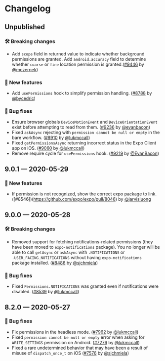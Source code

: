 # Changelog

## Unpublished

### 🛠 Breaking changes

- Add `scope` field in returned value to indicate whether background permissions are granted. Add `android.accuracy` field to determine whether `coarse` or `fine` location permission is granted.([#9446](https://github.com/expo/expo/pull/9446) by [@mczernek](https://github.com/mczernek))

### 🎉 New features

- Add `usePermissions` hook to simplify permission handling. ([#8788](https://github.com/expo/expo/pull/8788) by [@bycedric](https://github.com/bycedric))

### 🐛 Bug fixes

- Ensure browser globals `DeviceMotionEvent` and `DeviceOrientationEvent` exist before attempting to read from them. ([#9236](https://github.com/expo/expo/pull/9236) by [@evanbacon](https://github.com/evanbacon))
- Fixed `askAsync` rejecting with `permission cannot be null or empty` in the bare workflow. ([#8910](https://github.com/expo/expo/pull/8910) by [@lukmccall](https://github.com/lukmccall))
- Fixed `getPermissionsAsync` returning incorrect status in the Expo Client app on iOS. ([#9060](https://github.com/expo/expo/pull/9060) by [@lukmccall](https://github.com/lukmccall))
- Remove require cycle for `usePermissions` hook. ([#9219](https://github.com/expo/expo/pull/9219) by [@EvanBacon](https://github.com/EvanBacon))

## 9.0.1 — 2020-05-29

### 🎉 New features

- If permission is not recognized, show the correct expo package to link. ([#8546])(https://github.com/expo/expo/pull/8046) by [@jarvisluong](https://github.com/jarvisluong)

## 9.0.0 — 2020-05-28

### 🛠 Breaking changes

- Removed support for fetching notifications-related permissions (they have been moved to `expo-notifications` package). You no longer will be able to call `getAsync` or `askAsync` with `.NOTIFICATIONS` or `.USER_FACING_NOTIFICATIONS` without having `expo-notifications` package installed. ([#8486](https://github.com/expo/expo/pull/8486) by [@sjchmiela](https://github.com/sjchmiela))

### 🐛 Bug fixes

- Fixed `Permissions.NOTIFICATIONS` was granted even if notifications were disabled. ([#8539](https://github.com/expo/expo/pull/8539) by [@lukmccall](https://github.com/lukmccall))

## 8.2.0 — 2020-05-27

### 🐛 Bug fixes

- Fix permissions in the headless mode. ([#7962](https://github.com/expo/expo/pull/7962) by [@lukmccall](https://github.com/lukmccall))
- Fixed `permission cannot be null or empty` error when asking for `WRITE_SETTINGS` permission on Android. ([#7276](https://github.com/expo/expo/pull/7276) by [@lukmccall](https://github.com/lukmccall))
- Fixed a rare undetermined behavior that may have been a result of misuse of `dispatch_once_t` on iOS ([#7576](https://github.com/expo/expo/pull/7576) by [@sjchmiela](https://github.com/sjchmiela))
